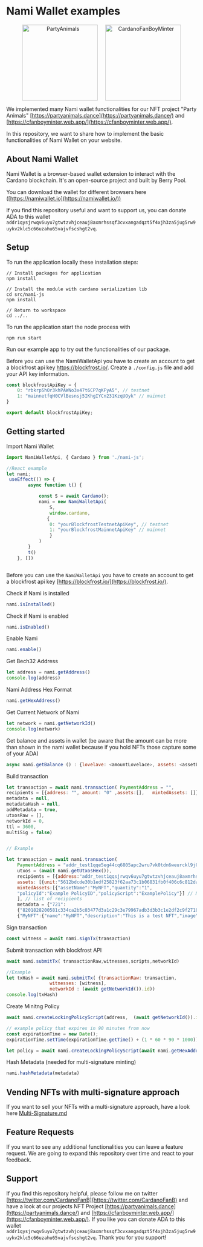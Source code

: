 # Nami Wallet examples
<p align="center"><img src="https://partyanimals.dance/favicon.png" alt="PartyAnimals" width="200" style="margin-right:10px"/><img style="margin-left:10px" src="https://cfanboyminter.web.app/favicon.ico" alt="CardanoFanBoyMinter" width="200"/></p>

We implemented many Nami wallet functionalities for our NFT project "Party Animals" [https://partyanimals.dance](https://partyanimals.dance/) and [https://cfanboyminter.web.app/](https://cfanboyminter.web.app/). 

In this repository, we want to share how to implement the basic functionalities of Nami Wallet on your website.

## About Nami Wallet
Nami Wallet is a browser-based wallet extension to interact with the Cardano blockchain. It's an open-source project and built by Berry Pool.

You can download the wallet for different browsers here ([https://namiwallet.io](https://namiwallet.io/))

If you find this repository useful and want to support us, you can donate ADA to this wallet ```addr1qysjrwqv6uyu7gtwtzvhjceauj8axmrhssqf3cvxangadqzt5f4xjh3za5jug5rw9uykv2klc5c66uzahu65vajvfscshgt2vq```. 
## Setup
To run the application locally these installation steps:
```
// Install packages for application
npm install

// Install the module with cardano serialization lib
cd src/nami-js
npm install

// Return to workspace
cd ../..
```
To run the application start the node process with
```
npm run start
```
Run our example app to try out the functionalities of our package.

Before you can use the NamiWalletApi you have to create an account to get a blockfrost api key https://blockfrost.io/.
Create a ```./config.js``` file and add your API key information.
```js
const blockfrostApiKey = {
    0: "rbkrp5hOr3khPAWNo3x47t6CP7qKFyA5", // testnet
    1: "mainnetfqH0CVlBesnsj5IKhgIYCn231KzqUOyk" // mainnet
}

export default blockfrostApiKey;
```

## Getting started 
Import Nami Wallet
```js
import NamiWalletApi, { Cardano } from './nami-js';

//React example
let nami; 
 useEffect(() => {
        async function t() {

            const S = await Cardano();
            nami = new NamiWalletApi(
                S,
                window.cardano,
               {
                0: "yourBlockfrostTestnetApiKey", // testnet
                1: "yourBlockfrostMainnetApiKey" // mainnet
                }   
            )
        }
        t()
    }, [])



```
Before you can use the ```NamiWalletApi``` you have to create an account to get a blockfrost api key [https://blockfrost.io/](https://blockfrost.io/).

Check if Nami is installed
```js
nami.isInstalled()
```

Check if Nami is enabled
```js
nami.isEnabled() 
```
Enable Nami
```js
nami.enable()
```
Get Bech32 Address 
```js
let address = nami.getAddress() 
console.log(address)
```
Nami Address Hex Format
```js
nami.getHexAddress()
```
Get Current Network of Nami
```js
let network = nami.getNetworkId()
console.log(network)
```
Get balance and assets in wallet (be aware that the amount can be more than shown in the nami wallet because if you hold NFTs those capture some of your ADA)
```js
async nami.getBalance () : {lovelave: <amountLovelace>, assets: <assetList>}
```
Build transaction 
```js
let transaction = await nami.transaction( PaymentAddress = "", 
recipients = [{address: "", amount: "0" ,assets:[],   mintedAssets: []}], 
metadata = null, 
metadataHash = null, 
addMetadata = true, 
utxosRaw = [],
networkId = 0, 
ttl = 3600, 
multiSig = false) 


// Example 

let transaction = await nami.transaction(
    PaymentAddress = "addr_test1qqe5eg44cq6805apc2wru7vk0tdn6weurckl9j0jwx958af8yp00jmh469gvx9vlyf6fwf9dfkjselmyvylm8yjyufuskfku3a", 
    utxos = (await nami.getUtxosHex()), 
    recipients = [{address:"addr_test1qqsjrwqv6uyu7gtwtzvhjceauj8axmrhssqf3cvxangadqzt5f4xjh3za5jug5rw9uykv2klc5c66uzahu65vajvfscs57k2ql","amount":"3",
    assets: [{unit:"5612bdcde30b1edf25823f62aa73c1b06831fb0f406c6c812da455db.TestNft", quantity: "1"}],  // Existing Assets
    mintedAssets:[{"assetName":"MyNFT","quantity":"1",
    "policyId":"Example PolicyID","policyScript":"ExamplePolicy"}] // NFTs to be minted
    ], // list of recipients
    metadata = {"721":
    {"8201828200581c334ca2b5c03477d3a1c29c3e79967adb3d3b3c1e2df2c9f2718b43f582051a030c5adf":
    {"MyNFT":{"name":"MyNFT","description":"This is a test NFT","image":"ipfs://QmUb8fW7qm1zCLhiKLcFH9yTCZ3hpsuKdkTgKmC8iFhxV8"}}}} //Metadata following NFT standard

```
Sign transaction 
```js
const witness = await nami.signTx(transaction)
```

Submit transaction with blockfrost API
```js
await nami.submitTx( transactionRaw,witnesses,scripts,networkId)

//Example 
let txHash = await nami.submitTx( {transactionRaw: transaction,
                witnesses: [witness],
                networkId : (await getNetworkId()).id))
console.log(txHash)
```

Create Minitng Policy
```js
await nami.createLockingPolicyScript(address,  (await getNetworkId()).id , expirationTime)

// example policy that expires in 90 minutes from now
const expirationTime = new Date();
expirationTime.setTime(expirationTime.getTime() + (1 * 60 * 90 * 1000))

let policy = await nami.createLockingPolicyScript(await nami.getHexAddress(), networkId , expirationTime)
```

Hash Metadata (needed for multi-signature minting)
```js
nami.hashMetadata(metadata)
```
    
## Vending NFTs with multi-signature approach
If you want to sell your NFTs with a multi-signature approach, have a look here [Multi-Signature.md](./Multi-Signature.md)
## Feature Requests
If you want to see any additional functionalities you can leave a feature request. We are going to expand this repository over time and react to your feedback.

## Support 
If you find this repository helpful, please follow me on twitter [https://twitter.com/CardanoFanB](https://twitter.com/CardanoFanB) and have a look at our projects NFT Project [https://partyanimals.dance](https://partyanimals.dance/) and 
[https://cfanboyminter.web.app/](https://cfanboyminter.web.app/). 
If you like you can donate ADA to this wallet ```addr1qysjrwqv6uyu7gtwtzvhjceauj8axmrhssqf3cvxangadqzt5f4xjh3za5jug5rw9uykv2klc5c66uzahu65vajvfscshgt2vq```. 
Thank you for you support!

